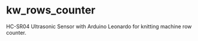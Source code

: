 # kw_rows_counter
HC-SR04 Ultrasonic Sensor with Arduino Leonardo for knitting machine row counter.
